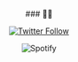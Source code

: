 <div align="center">
### 👋👋



[![Twitter Follow](https://img.shields.io/twitter/follow/Osssssssscar?color=1DA1F2&logo=twitter&style=for-the-badge)](https://twitter.com/intent/follow?screen_name=Osssssssscar)




![Spotify](https://open.spotify.com/user/12149246790?si=6010cc35717e4f38)

</div>
